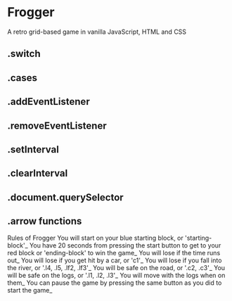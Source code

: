 # Frogger

A retro grid-based game in vanilla JavaScript, HTML and CSS

.switch
---
.cases
---
.addEventListener
---
.removeEventListener
---
.setInterval
---
.clearInterval
---
.document.querySelector
---
.arrow functions
---


Rules of Frogger
You will start on your blue starting block, or 'starting-block'_
You have 20 seconds from pressing the start button to get to your red block or 'ending-block' to win the game_
You will lose if the time runs out_
You will lose if you get hit by a car, or 'c1'_
You will lose if you fall into the river, or '.l4, .l5, .lf2, .lf3'_
You will be safe on the road, or '.c2, .c3'_
You will be safe on the logs, or '.l1, .l2, .l3'_
You will move with the logs when on them_
You can pause the game by pressing the same button as you did to start the game_


